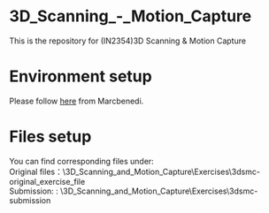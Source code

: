 # 3D_Scanning_-_Motion_Capture
This is the repository for (IN2354)3D Scanning & Motion Capture
# Environment setup
Please follow [here](https://github.com/marcbenedi/3dsmc-env?tab=readme-ov-file) from Marcbenedi.  
# Files setup
You can find corresponding files under:  
Original files：\3D_Scanning_and_Motion_Capture\Exercises\3dsmc-original_exercise_file  
Submission: : \3D_Scanning_and_Motion_Capture\Exercises\3dsmc-submission
